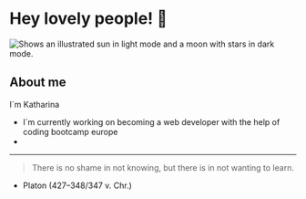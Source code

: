 # Hey lovely people! 👋
<picture>
  <source media="(prefers-color-scheme: dark)" srcset="https://pin.it/7uUYLnU">
  <source media="(prefers-color-scheme: light)" srcset="https://user-images.githubusercontent.com/25423296/163456779-a8556205-d0a5-45e2-ac17-42d089e3c3f8.png">
  <img alt="Shows an illustrated sun in light mode and a moon with stars in dark mode." src="https://user-images.githubusercontent.com/25423296/163456779-a8556205-d0a5-45e2-ac17-42d089e3c3f8.png">
</picture>


## About me
I´m Katharina
- I´m currently working on becoming a web developer with the help of coding bootcamp europe
- 


<!-- TO DO: add more details about me later -->

<!-- COMMENT -->
<!-- To DO: add more details about me later -->


---
>There is no shame in not knowing, but there is in not wanting to learn.
- Platon (427–348/347 v. Chr.)
